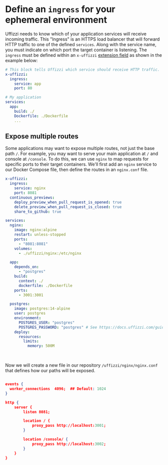 # Define an `ingress` for your ephemeral environment

Uffizzi needs to know which of your application services will receive incoming traffic. This "Ingress" is an HTTPS load balancer that will forward HTTP traffic to one of the defined `services`. Along with the service name, you must indicate on which port the target container is listening. The `ingress` must be defined within an `x-uffizzi` [extension field](https://docs.docker.com/compose/compose-file/compose-file-v3/#extension-fields) as shown in the example below:

``` yaml title="docker-compose.uffizzi.yml"
# This block tells Uffizzi which service should receive HTTP traffic.
x-uffizzi:
  ingress:
    service: app
    port: 80

# My application
services:
  app:
    build: ./
    Dockerfile: ./Dockerfile
    ...
```

## Expose multiple routes

Some applications may want to expose multiple routes, not just the base path `/`. For example, you may want to serve your main application at `/` and console at `/console`. To do this, we can use `nginx` to map requests for specific ports to their target containers. We'll first add an `nginx` service to our Docker Compose file, then define the routes in an `nginx.conf` file.

```yaml title="docker-compose.uffizzi.multiple-routes.yml"
x-uffizzi:
  ingress:
    service: nginx
    port: 8081
  continuous_previews:
    deploy_preview_when_pull_request_is_opened: true
    delete_preview_when_pull_request_is_closed: true
    share_to_github: true

services:
  nginx:
    image: nginx:alpine
    restart: unless-stopped
    ports:
      - "8081:8081"
    volumes:
      - ./uffizzi/nginx:/etc/nginx

  app:
    depends_on:
      - "postgres"
    build:
      context: ./
      dockerfile: ./Dockerfile
    ports:
      - 3001:3001

  postgres:
    image: postgres:14-alpine
    user: postgres
    environment:
      POSTGRES_USER: "postgres"
      POSTGRES_PASSWORD: "postgres" # See https://docs.uffizzi.com/guides/secrets/#add-secrets-element-to-your-docker-compose-template
    deploy:
      resources:
        limits:
          memory: 500M
```

&nbsp;  

Now we will create a new file in our repository `/uffizzi/nginx/nginx.conf` that defines how our paths will be exposed.

```json title="nginx.conf"

events {
  worker_connections  4096;  ## Default: 1024
}

http {
    server {
        listen 8081;

        location / {
            proxy_pass http://localhost:3001;
        }

        location /console/ {
            proxy_pass http://localhost:3002;
        }
    }
}
```